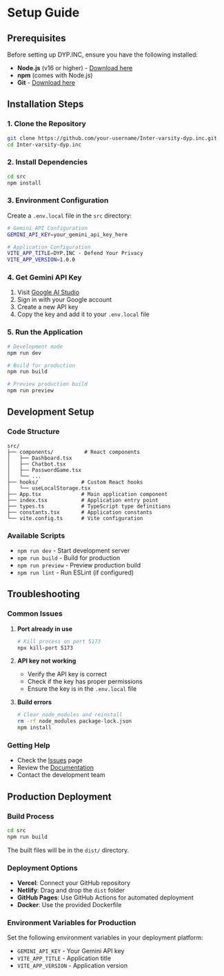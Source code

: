 # Setup Guide

## Prerequisites

Before setting up DYP.INC, ensure you have the following installed:

- **Node.js** (v16 or higher) - [Download here](https://nodejs.org/)
- **npm** (comes with Node.js)
- **Git** - [Download here](https://git-scm.com/)

## Installation Steps

### 1. Clone the Repository

```bash
git clone https://github.com/your-username/Inter-varsity-dyp.inc.git
cd Inter-varsity-dyp.inc
```

### 2. Install Dependencies

```bash
cd src
npm install
```

### 3. Environment Configuration

Create a `.env.local` file in the `src` directory:

```bash
# Gemini API Configuration
GEMINI_API_KEY=your_gemini_api_key_here

# Application Configuration
VITE_APP_TITLE=DYP.INC - Defend Your Privacy
VITE_APP_VERSION=1.0.0
```

### 4. Get Gemini API Key

1. Visit [Google AI Studio](https://ai.studio.google/)
2. Sign in with your Google account
3. Create a new API key
4. Copy the key and add it to your `.env.local` file

### 5. Run the Application

```bash
# Development mode
npm run dev

# Build for production
npm run build

# Preview production build
npm run preview
```

## Development Setup

### Code Structure

```
src/
├── components/          # React components
│   ├── Dashboard.tsx
│   ├── Chatbot.tsx
│   ├── PasswordGame.tsx
│   └── ...
├── hooks/              # Custom React hooks
│   └── useLocalStorage.tsx
├── App.tsx             # Main application component
├── index.tsx           # Application entry point
├── types.ts            # TypeScript type definitions
├── constants.tsx       # Application constants
└── vite.config.ts      # Vite configuration
```

### Available Scripts

- `npm run dev` - Start development server
- `npm run build` - Build for production
- `npm run preview` - Preview production build
- `npm run lint` - Run ESLint (if configured)

## Troubleshooting

### Common Issues

1. **Port already in use**
   ```bash
   # Kill process on port 5173
   npx kill-port 5173
   ```

2. **API key not working**
   - Verify the API key is correct
   - Check if the key has proper permissions
   - Ensure the key is in the `.env.local` file

3. **Build errors**
   ```bash
   # Clear node_modules and reinstall
   rm -rf node_modules package-lock.json
   npm install
   ```

### Getting Help

- Check the [Issues](https://github.com/your-username/Inter-varsity-dyp.inc/issues) page
- Review the [Documentation](README.md)
- Contact the development team

## Production Deployment

### Build Process

```bash
cd src
npm run build
```

The built files will be in the `dist/` directory.

### Deployment Options

- **Vercel**: Connect your GitHub repository
- **Netlify**: Drag and drop the `dist` folder
- **GitHub Pages**: Use GitHub Actions for automated deployment
- **Docker**: Use the provided Dockerfile

### Environment Variables for Production

Set the following environment variables in your deployment platform:

- `GEMINI_API_KEY` - Your Gemini API key
- `VITE_APP_TITLE` - Application title
- `VITE_APP_VERSION` - Application version
